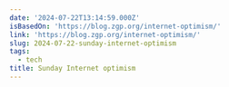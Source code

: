 ```yaml
---
date: '2024-07-22T13:14:59.000Z'
isBasedOn: 'https://blog.zgp.org/internet-optimism/'
link: 'https://blog.zgp.org/internet-optimism/'
slug: 2024-07-22-sunday-internet-optimism
tags:
  - tech
title: Sunday Internet optimism
---
```

 
